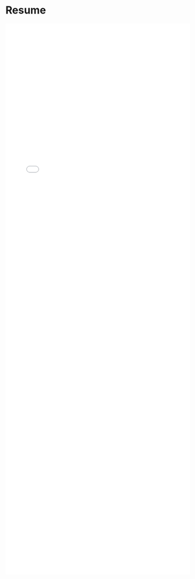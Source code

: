 # Resume

<style>
.pdf-viewer {
  width: 100%;
  height: 500px; /* Adjust height as needed */
}
</style>

<embed src="resume.pdf" type="application/pdf" width="100%" height="1500px" />
